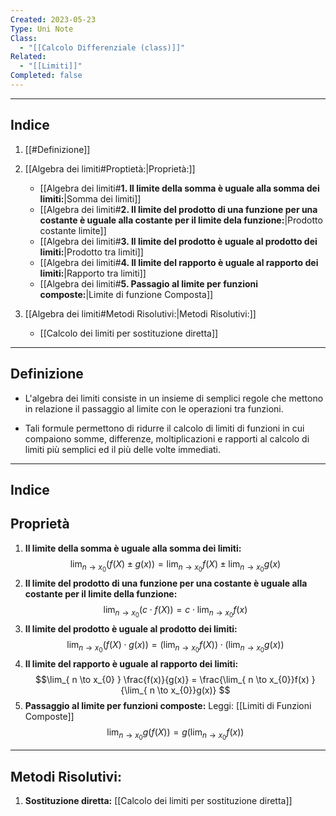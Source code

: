 ```yaml
---
Created: 2023-05-23
Type: Uni Note
Class:
  - "[[Calcolo Differenziale (class)]]"
Related:
  - "[[Limiti]]"
Completed: false
---
```

---
## Indice
1. [[#Definizione]]
2. [[Algebra dei limiti#Proptietà:|Proprietà:]]
	- [[Algebra dei limiti#**1. Il limite della somma è uguale alla somma dei limiti:**|Somma dei limiti]]
	- [[Algebra dei limiti#**2. Il limite del prodotto di una funzione per una costante è uguale alla costante per il limite dela funzione:**|Prodotto costante limite]]
	- [[Algebra dei limiti#**3. Il limite del prodotto è uguale al prodotto dei limiti:**|Prodotto tra limiti]]
	- [[Algebra dei limiti#**4. Il limite del rapporto è uguale al rapporto dei limiti:**|Rapporto tra limiti]]
	- [[Algebra dei limiti#**5. Passagio al limite per funzioni composte:**|Limite di funzione Composta]]

3. [[Algebra dei limiti#Metodi Risolutivi:|Metodi Risolutivi:]]
	- [[Calcolo dei limiti per sostituzione diretta]]

---
## Definizione
- L'algebra dei limiti consiste in un insieme di semplici regole che mettono in relazione il passaggio al limite con le operazioni tra funzioni.

- Tali formule permettono di ridurre il calcolo di limiti di funzioni in cui compaiono somme, differenze, moltiplicazioni e rapporti al calcolo di limiti più semplici ed il più delle volte immediati.
---
## Indice
## Proprietà

1. **Il limite della somma è uguale alla somma dei limiti:**
$$\lim_{ n \to x_{0} } \big(f(X) \pm g(x)\big) = \lim_{ n \to x_{0} }f(X) \pm \lim_{ n \to x_{0}} g(x)   $$
2. **Il limite del prodotto di una funzione per una costante è uguale alla costante per il limite della funzione:** 
$$\lim_{ n \to x_{0} }(c\cdot f(X)) = c \cdot \lim_{ n \to x_{0}} f(x)   $$
3. **Il limite del prodotto è uguale al prodotto dei limiti:** 
$$\lim_{ n \to x_{0} }(f(X) \cdot g(x)) = \Big( \lim_{ n \to x_{0} }f(X)\Big) \cdot \Big(\lim_{ n \to x_{0}} g(x) \Big)  $$
4. **Il limite del rapporto è uguale al rapporto dei limiti:** 
$$\lim_{ n \to x_{0} } \frac{f(x)}{g(x)} = \frac{\lim_{ n \to x_{0}}f(x) }{\lim_{ n \to x_{0}}g(x)}   $$
5. **Passaggio al limite per funzioni composte:** 
Leggi: [[Limiti di Funzioni Composte]]
$$\lim_{ n \to x_{0}}g(f(X)) =g \Big( \lim_{ n \to x_{0}}f(x) \Big)  $$

---
## Metodi Risolutivi:
1. **Sostituzione diretta:** [[Calcolo dei limiti per sostituzione diretta]]

